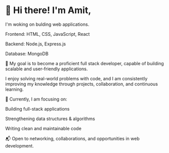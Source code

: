 # 👋 Hi there! I'm Amit,

I'm woking on bulding web applications.

Frontend: HTML, CSS, JavaScript, React

Backend: Node.js, Express.js

Database: MongoDB

🚀 My goal is to become a proficient full stack developer, capable of building scalable and user-friendly applications.

I enjoy solving real-world problems with code, and I am consistently improving my knowledge through projects, collaboration, and continuous learning.

🌱 Currently, I am focusing on:

Building full-stack applications

Strengthening data structures & algorithms

Writing clean and maintainable code

📬 Open to networking, collaborations, and opportunities in web development.

